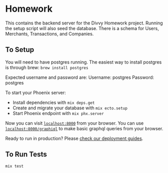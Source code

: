 # Homework

This contains the backend server for the Divvy Homework project. Running the setup script will also seed the database. There is a schema for Users, Merchants, Transactions, and Companies.

## To Setup

You will need to have postgres running.
The easiest way to install postgres is through brew:
`brew install postgres`

Expected username and password are:
    Username: postgres
    Password: postgres

To start your Phoenix server:

  * Install dependencies with `mix deps.get`
  * Create and migrate your database with `mix ecto.setup`
  * Start Phoenix endpoint with `mix phx.server`

Now you can visit [`localhost:8000`](http://localhost:8000) from your browser.
You can use [`localhost:8000/graphiql`](http://localhost:8000/graphiql) to make basic graphql queries from your browser.

Ready to run in production? Please [check our deployment guides](https://hexdocs.pm/phoenix/deployment.html).

## To Run Tests

    mix test
